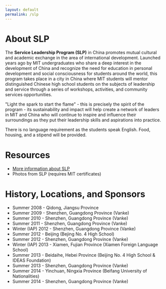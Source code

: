 ```yaml
---
layout: default
permalink: /slp
---
```


# About SLP

The **Service Leadership Program (SLP)** in China promotes mutual cultural and academic exchange in the area of international development. Launched years ago by MIT undergraduates who share a deep interest in the development of China and recognize the need for education in personal development and social consciousness for students around the world, this program takes place in a city in China where MIT students will mentor distinguished Chinese high school students on the subjects of leadership and service through a series of workshops, activities, and community services opportunities. 

"Light the spark to start the flame" - this is precisely the spirit of the program - its sustainability and impact will help create a network of leaders in MIT and China who will continue to inspire and influence their surroundings as they put their leadership skills and aspirations into practice. 

There is no language requirement as the students speak English. Food, housing, and a stipend will be provided. 

# Resources

- [More information about SLP](/public/SLP-Info-Session-2015.pdf)
- Photos from SLP (requires MIT certificates) 

# History, Locations, and Sponsors

- Summer 2008 - Qidong, Jiangsu Province 
- Summer 2009 - Shenzhen, Guangdong Province (Vanke) 
- Summer 2010 - Shenzhen, Guangdong Province (Vanke) 
- Summer 2011 - Shenzhen, Guangdong Province (Vanke) 
- Winter (IAP) 2012 - Shenzhen, Guangdong Province (Vanke) 
- Summer 2012 - Beijing (Bejing No. 4 High School) 
- Summer 2012 - Shenzhen, Guangdong Province (Vanke) 
- Winter (IAP) 2013 - Xiamen, Fujian Province (Xiamen Foreign Language School) 
- Summer 2013 - Beidaihe, Hebei Province (Beijing No. 4 High School & IDEAS Foundation) 
- Summer 2013 - Shenzhen, Guangdong Province (Vanke) 
- Summer 2014 - Yinchuan, Ningxia Province (Beifang University of Nationalities) 
- Summer 2014 - Shenzhen, Guangdong Province (Vanke) 
